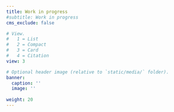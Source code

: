 ```yaml
---
title: Work in progress
#subtitle: Work in progress
cms_exclude: false

# View.
#   1 = List
#   2 = Compact
#   3 = Card
#   4 = Citation
view: 3

# Optional header image (relative to `static/media/` folder).
banner:
  caption: ''
  image: ''
  
weight: 20
---
```



##  
###    